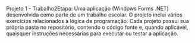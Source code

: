 Projeto 1 - Trabalho2Etapa: Uma aplicação (Windows Forms .NET) desenvolvida como parte de um trabalho escolar. O projeto inclui vários exercícios relacionados à lógica de programação.
Cada projeto possui sua própria pasta no repositório, contendo o código fonte e, quando aplicável, quaisquer instruções necessárias para executar ou testar a aplicação.